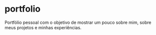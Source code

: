 # portfolio
Portfólio pessoal com o objetivo de mostrar um pouco sobre mim, sobre meus projetos e minhas experiências.

